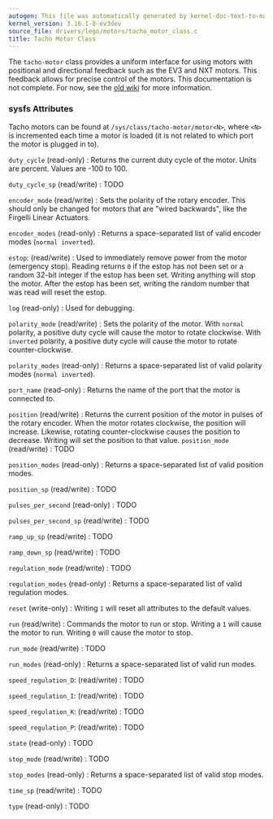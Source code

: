 ```yaml
---
autogen: This file was automatically generated by kernel-doc-text-to-markdown.py
kernel_version: 3.16.1-8-ev3dev
source_file: drivers/lego/motors/tacho_motor_class.c
title: Tacho Motor Class
---
```


The `tacho-motor` class provides a uniform interface for using motors with
positional and directional feedback such as the EV3 and NXT motors. This
feedback allows for precise control of the motors. This documentation is not
complete. For now, see the [old wiki] for more information.

### sysfs Attributes

Tacho motors can be found at `/sys/class/tacho-motor/motor<N>`, where `<N>`
is incremented each time a motor is loaded (it is not related to which port
the motor is plugged in to).

`duty_cycle` (read-only)
: Returns the current duty cycle of the motor. Units are percent. Values
are -100 to 100.

`duty_cycle_sp` (read/write)
: TODO

`encoder_mode` (read/write)
: Sets the polarity of the rotary encoder. This should only be changed for
motors that are "wired backwards", like the Firgelli Linear Actuators.

`encoder_modes` (read-only)
: Returns a space-separated list of valid encoder modes (`normal inverted`).

`estop`: (read/write)
: Used to immediately remove power from the motor (emergency stop). Reading
returns `0` if the estop has not been set or a random 32-bit integer if the
estop has been set. Writing anything will stop the motor. After the estop
has been set, writing the random number that was read will reset the estop.

`log` (read-only)
: Used for debugging.

`polarity_mode` (read/write)
: Sets the polarity of the motor. With `normal` polarity, a positive duty
cycle will cause the motor to rotate clockwise. With `inverted` polarity,
a positive duty cycle will cause the motor to rotate counter-clockwise.

`polarity_modes` (read-only)
: Returns a space-separated list of valid polarity modes (`normal inverted`).

`port_name` (read-only)
: Returns the name of the port that the motor is connected to.

`position` (read/write)
: Returns the current position of the motor in pulses of the rotary
encoder. When the motor rotates clockwise, the position will increase.
Likewise, rotating counter-clockwise causes the position to decrease.
Writing will set the position to that value.
`position_mode` (read/write)
: TODO

`position_modes` (read-only)
: Returns a space-separated list of valid position modes.

`position_sp` (read/write)
: TODO

`pulses_per_second` (read-only)
: TODO

`pulses_per_second_sp` (read/write)
: TODO

`ramp_up_sp` (read/write)
: TODO

`ramp_down_sp` (read/write)
: TODO

`regulation_mode` (read/write)
: TODO

`regulation_modes` (read-only)
: Returns a space-separated list of valid regulation modes.

`reset` (write-only)
: Writing `1` will reset all attributes to the default values.

`run` (read/write)
: Commands the motor to run or stop. Writing a `1` will cause the motor to
run. Writing `0` will cause the motor to stop.

`run_mode` (read/write)
: TODO

`run_modes` (read-only)
: Returns a space-separated list of valid run modes.

`speed_regulation_D`: (read/write)
: TODO

`speed_regulation_I`: (read/write)
: TODO

`speed_regulation_K`: (read/write)
: TODO

`speed_regulation_P`: (read/write)
: TODO

`state` (read-only)
: TODO

`stop_mode` (read/write)
: TODO

`stop_modes` (read-only)
: Returns a space-separated list of valid stop modes.

`time_sp` (read/write)
: TODO

`type` (read-only)
: TODO

[old wiki]: https://github.com/ev3dev/ev3dev/wiki/Using-Motors

